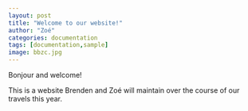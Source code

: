 ```yaml
---
layout: post
title: "Welcome to our website!"
author: "Zoé"
categories: documentation
tags: [documentation,sample]
image: bbzc.jpg
---
```


Bonjour and welcome!

This is a website Brenden and Zoé will maintain over the course of our travels this year. 


